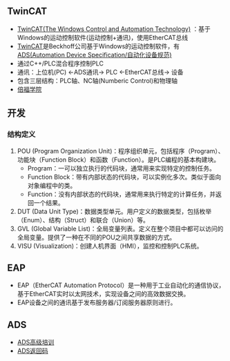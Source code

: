 ## TwinCAT
* [TwinCAT(The Windows Control and Automation Technology)](/os/sw_component/twincat) ：基于Windows的运动控制软件(运动控制+通讯)，使用EtherCAT总线
* [TwinCAT](https://blog.csdn.net/jldemanman/article/details/79207148)是Beckhoff公司基于Windows的运动控制软件，有[ADS(Automation Device Specification/自动化设备规范)](https://blog.csdn.net/akadiao/article/details/118185495)
* 通过C++/PLC混合程序控制PLC
* 通讯：上位机(PC) <-ADS通讯-> PLC <-EtherCAT总线-> 设备
* 包含三层结构：PLC轴、NC轴(Numberic Control)和物理轴
* [倍福学院](https://tr.beckhoff.com.cn/)

## 开发
### 结构定义
1. POU (Program Organization Unit)：程序组织单元，包括程序（Program）、功能块（Function Block）和函数（Function）。是PLC编程的基本构建块。
    * Program：一可以独立执行的代码块，通常用来实现特定的控制任务。
    * Function Block：带有内部状态的代码块，可以实例化多次。类似于面向对象编程中的类。
    * Function：没有内部状态的代码块，通常用来执行特定的计算任务，并返回一个结果。
1. DUT (Data Unit Type)：数据类型单元。用户定义的数据类型，包括枚举（Enum）、结构（Struct）和联合（Union）等。
1. GVL (Global Variable List)：全局变量列表。定义在整个项目中都可以访问的全局变量。提供了一种在不同的POU之间共享数据的方式。
1. VISU (Visualization)：创建人机界面（HMI），监控和控制PLC系统。

## EAP
* EAP（EtherCAT Automation Protocol）是一种用于工业自动化的通信协议，基于EtherCAT实时以太网技术，实现设备之间的高效数据交换。
* EAP设备之间的通讯基于发布服务器/订阅服务器原则进行。

## ADS
* [ADS高级培训](https://tr.beckhoff.com.cn/pluginfile.php/44857/mod_resource/content/0/ADS%E9%AB%98%E7%BA%A7%E5%9F%B9%E8%AE%AD.pdf)
* [ADS返回码](https://infosys.beckhoff.com/english.php?content=../content/1033/tf6701_tc3_iot_communication_mqtt/374277003.html&id=)